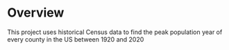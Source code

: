# Overview

This project uses historical Census data to find the peak population year of every county in the US between 1920 and 2020
